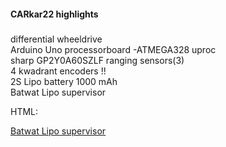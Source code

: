 #### CARkar22 highlights
#####
differential wheeldrive<br>
Arduino Uno processorboard -ATMEGA328 uproc  
sharp GP2Y0A60SZLF ranging sensors(3)  
4 kwadrant encoders !!  
2S Lipo battery 1000 mAh  
Batwat Lipo supervisor <p>HTML: <a href="https://home.hccnet.nl/coen.roos"></p>
Batwat Lipo supervisor <a href="https://home.hccnet.nl/coen.roos">
